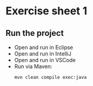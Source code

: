 # Exercise sheet 1

## Run the project
- Open and run in Eclipse
- Open and run in IntelliJ
- Open and run in VSCode
- Run via Maven:
  ```sh
  mvn clean compile exec:java
  ```